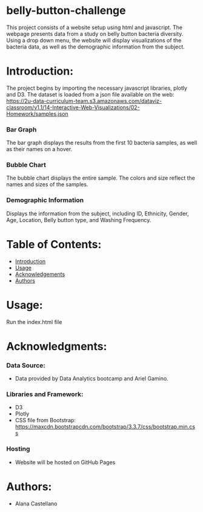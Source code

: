 # belly-button-challenge
This project consists of a website setup using html and javascript.
The webpage presents data from a study on belly button bacteria diversity.  Using a drop down menu, the website will display visualizations of the bacteria data, as well as the demographic information from the subject.    

# Introduction:<a name="introduction"></a>
The project begins by importing the necessary javascript libraries, plotly and D3.
The dataset is loaded from a json file available on the web: https://2u-data-curriculum-team.s3.amazonaws.com/dataviz-classroom/v1.1/14-Interactive-Web-Visualizations/02-Homework/samples.json
### Bar Graph
The bar graph displays the results from the first 10 bacteria samples, as well as their names on a hover.
### Bubble Chart
The bubble chart displays the entire sample.  The colors and size reflect the names and sizes of the samples. 
### Demographic Information
Displays the information from the subject, including ID, Ethnicity, Gender, Age, Location, Belly button type, and Washing Frequency. 

# Table of Contents:
- [Introduction](#introduction)
- [Usage](#usage)
- [Acknowledgements](#acknowledgemnets)
- [Authors](#authors)

# Usage:<a name="usage"></a>
Run the index.html file 

# Acknowledgments:<a name="acknowledgements"></a>
### Data Source: 
- Data provided by Data Analytics bootcamp and Ariel Gamino.
### Libraries and Framework:
- D3 
- Plotly
- CSS file from Bootstrap: https://maxcdn.bootstrapcdn.com/bootstrap/3.3.7/css/bootstrap.min.css
### Hosting
- Website will be hosted on GitHub Pages
# Authors:<a name="authors"></a>
- Alana Castellano


